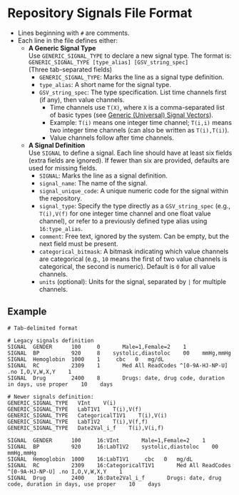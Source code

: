 # Repository Signals File Format

- Lines beginning with `#` are comments.
- Each line in the file defines either:
  - **A Generic Signal Type**  
    Use `GENERIC_SIGNAL_TYPE` to declare a new signal type. The format is:  
    `GENERIC_SIGNAL_TYPE [type_alias] [GSV_string_spec]`  
    (Three tab-separated fields)
    - `GENERIC_SIGNAL_TYPE`: Marks the line as a signal type definition.
    - `type_alias`: A short name for the signal type.
    - `GSV_string_spec`: The type specification. List time channels first (if any), then value channels.  
      - Time channels use `T(X)`, where `X` is a comma-separated list of basic types (see [Generic (Universal) Signal Vectors](/Infrastructure%20Home%20Page/InfraMed%20Library%20page/Generic%20(Universal)%20Signal%20Vectors.md)).  
      - Example: `T(i)` means one integer time channel; `T(i,i)` means two integer time channels (can also be written as `T(i),T(i)`).  
      - Value channels follow after time channels.
  - **A Signal Definition**  
    Use `SIGNAL` to define a signal. Each line should have at least six fields (extra fields are ignored). If fewer than six are provided, defaults are used for missing fields.
    - `SIGNAL`: Marks the line as a signal definition.
    - `signal_name`: The name of the signal.
    - `signal_unique_code`: A unique numeric code for the signal within the repository.
    - `signal_type`: Specify the type directly as a `GSV_string_spec` (e.g., `T(i),V(f)` for one integer time channel and one float value channel), or refer to a previously defined type alias using `16:type_alias`.
    - `comment`: Free text, ignored by the system. Can be empty, but the next field must be present.
    - `categorical_bitmask`: A bitmask indicating which value channels are categorical (e.g., `10` means the first of two value channels is categorical, the second is numeric). Default is `0` for all value channels.
    - `units` (optional): Units for the signal, separated by `|` for multiple channels.

## Example

```
# Tab-delimited format

# Legacy signals definition
SIGNAL  GENDER      100     0       Male=1,Female=2    1  
SIGNAL  BP          920     8    systolic,diastoloc    00    mmHg,mmHg
SIGNAL  Hemoglobin  1000    1     cbc   0   mg/dL
SIGNAL  RC          2309    1       Med All ReadCodes ^[0-9A-HJ-NP-U] .no I,O,V,W,X,Y    1
SIGNAL  Drug        2400    8       Drugs: date, drug code, duration in days, use proper    10    days

# Newer signals definition:
GENERIC_SIGNAL_TYPE   VInt    V(i)
GENERIC_SIGNAL_TYPE   LabT1V1    T(i),V(f)
GENERIC_SIGNAL_TYPE   CategoricalT1V1    T(i),V(i)
GENERIC_SIGNAL_TYPE   LabT1V2    T(i),V(f,f)
GENERIC_SIGNAL_TYPE   Date2Val_i_f    T(i),V(i,f)

SIGNAL  GENDER      100     16:VInt       Male=1,Female=2    1  
SIGNAL  BP          920     16:LabT1V2    systolic,diastoloc    00    mmHg,mmHg
SIGNAL  Hemoglobin  1000    16:LabT1V1     cbc   0   mg/dL
SIGNAL  RC          2309    16:CategoricalT1V1       Med All ReadCodes ^[0-9A-HJ-NP-U] .no I,O,V,W,X,Y    1
SIGNAL  Drug        2400    16:Date2Val_i_f       Drugs: date, drug code, duration in days, use proper    10    days
```